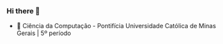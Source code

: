 ### Hi there 👋



- 🏫 Ciência da Computação - Pontifícia Universidade Católica de Minas Gerais | 5º período


<!--
**ggabrieloliveiraa/ggabrieloliveiraa** is a ✨ _special_ ✨ repository because its `README.md` (this file) appears on your GitHub profile.

Here are some ideas to get you started:

- 🔭 I’m currently working on ...
- 🌱 I’m currently learning ...
- 👯 I’m looking to collaborate on ...
- 🤔 I’m looking for help with ...
- 💬 Ask me about ...
- 📫 How to reach me: ...
- 😄 Pronouns: ...
- ⚡ Fun fact: ...
-->
